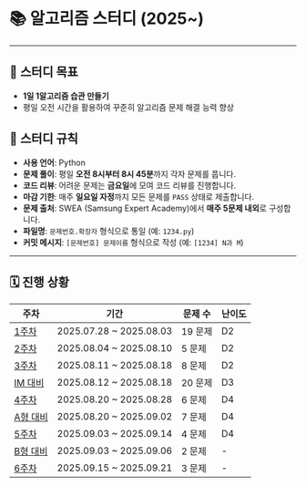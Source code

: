 # 📚 알고리즘 스터디 (2025~)

---

## 🎯 스터디 목표
* **1일 1알고리즘 습관 만들기**
* 평일 오전 시간을 활용하여 꾸준히 알고리즘 문제 해결 능력 향상

## 📝 스터디 규칙
* **사용 언어**: Python
* **문제 풀이**: 평일 **오전 8시부터 8시 45분**까지 각자 문제를 풉니다.
* **코드 리뷰**: 어려운 문제는 **금요일**에 모여 코드 리뷰를 진행합니다.
* **마감 기한**: 매주 **일요일 자정**까지 모든 문제를 `PASS` 상태로 제출합니다.
* **문제 출처**: SWEA (Samsung Expert Academy)에서 **매주 5문제 내외**로 구성합니다.
* **파일명**: `문제번호.확장자` 형식으로 통일 (예: `1234.py`)
* **커밋 메시지**: `[문제번호] 문제이름` 형식으로 작성 (예: `[1234] N과 M`)

---

## 🗓️ 진행 상황
| 주차 | 기간 | 문제 수 | 난이도 |
| --- | --- | --- | --- |
| [1주차](./week-1/) | 2025.07.28 ~ 2025.08.03 | 19 문제 | D2 |
| [2주차](./week-2/) | 2025.08.04 ~ 2025.08.10 | 5 문제 | D2 |
| [3주차](./week-3/) | 2025.08.11 ~ 2025.08.18 | 8 문제 | D2 |
| [IM 대비](./IM/) | 2025.08.12 ~ 2025.08.18 | 20 문제 | D3 |
| [4주차](./week-4/) | 2025.08.20 ~ 2025.08.28 | 6 문제 | D4 |
| [A형 대비](./A/) | 2025.08.20 ~ 2025.09.02 | 7 문제 | D4 |
| [5주차](./week-5/) | 2025.09.03 ~ 2025.09.14 | 4 문제 | D4 |
| [B형 대비](./B/) | 2025.09.03 ~ 2025.09.06 | 2 문제 | - |
| [6주차](./week-6/) | 2025.09.15 ~ 2025.09.21 | 3 문제 | - |
